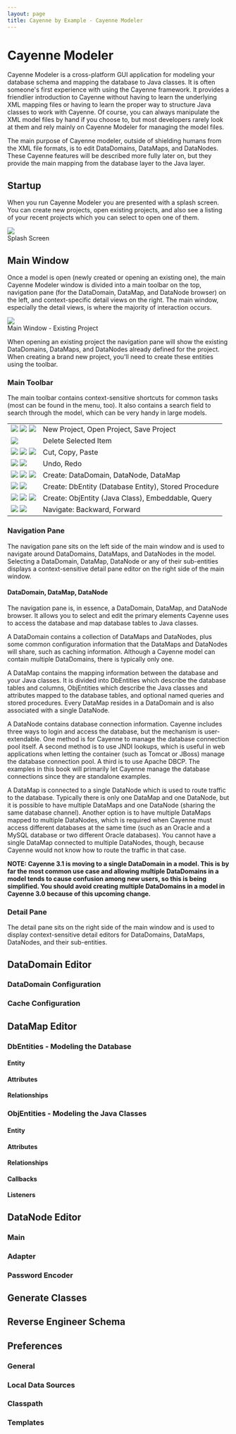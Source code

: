```yaml
---
layout: page
title: Cayenne by Example - Cayenne Modeler
---
```


# Cayenne Modeler

Cayenne Modeler is a cross-platform GUI application for modeling your database schema and mapping the database to Java classes.  It is often someone's first experience with using the Cayenne framework.  It provides a friendlier introduction to Cayenne without having to learn the underlying XML mapping files or having to learn the proper way to structure Java classes to work with Cayenne.  Of course, you can always manipulate the XML model files by hand if you choose to, but most developers rarely look at them and rely mainly on Cayenne Modeler for managing the model files.

The main purpose of Cayenne modeler, outside of shielding humans from the XML file formats, is to edit DataDomains, DataMaps, and DataNodes.  These Cayenne features will be described more fully later on, but they provide the main mapping from the database layer to the Java layer.

## <a name="startup">Startup</a>

When you run Cayenne Modeler you are presented with a splash screen.  You can create new projects, open existing projects, and also see a listing of your recent projects which you can select to open one of them.

<div class="caption">
  <img class="plain" src="images/splash.png">
  <br/>
  Splash Screen
</div>

## <a name="main_window">Main Window</a>

Once a model is open (newly created or opening an existing one), the main Cayenne Modeler window is divided into a main toolbar on the top, navigation pane (for the DataDomain, DataMap, and DataNode browser) on the left, and context-specific detail views on the right.  The main window, especially the detail views, is where the majority of interaction occurs.

<div class="caption">
  <img class="plain" src="images/main_window.png">
  <br/>
  Main Window - Existing Project
</div>

When opening an existing project the navigation pane will show the existing DataDomains, DataMaps, and DataNodes already defined for the project.  When creating a brand new project, you'll need to create these entities using the toolbar.

### <a name="main_toolbar">Main Toolbar</a>

The main toolbar contains context-sensitive shortcuts for common tasks (most can be found in the menu, too).  It also contains a search field to search through the model, which can be very handy in large models.

<table>
  <tr>
    <td class="center">
      <img class="plain" src="images/icon-new.gif"/>
      <img class="plain" src="images/icon-open.gif"/>
      <img class="plain" src="images/icon-save.gif"/>
    </td>
    <td class="center">
      New Project, Open Project, Save Project
    </td>
  </tr>
  <tr>
    <td class="center">
      <img class="plain" src="images/icon-trash.gif"/>
    </td>
    <td class="center">
      Delete Selected Item
    </td>
  </tr>
  <tr>
    <td class="center">
      <img class="plain" src="images/icon-cut.gif"/>
      <img class="plain" src="images/icon-copy.gif"/>
      <img class="plain" src="images/icon-paste.gif"/>
    </td>
    <td class="center">
      Cut, Copy, Paste
    </td>
  </tr>
  <tr>
    <td class="center">
      <img class="plain" src="images/icon-undo.gif"/>
      <img class="plain" src="images/icon-redo.gif"/>
    </td>
    <td class="center">
      Undo, Redo
    </td>
  </tr>
  <tr>
    <td class="center">
      <img class="plain" src="images/icon-dom.gif"/>
      <img class="plain" src="images/icon-node.gif"/>
      <img class="plain" src="images/icon-datamap.gif"/>
    </td>
    <td class="center">
      Create: DataDomain, DataNode, DataMap
    </td>
  </tr>
  <tr>
    <td class="center">
      <img class="plain" src="images/icon-dbentity.gif"/>
      <img class="plain" src="images/icon-stored-procedure.gif"/>
    </td>
    <td class="center">
      Create: DbEntity (Database Entity), Stored Procedure
    </td>
  </tr>
  <tr>
    <td class="center">
      <img class="plain" src="images/icon-objentity.gif"/>
      <img class="plain" src="images/icon-embeddable.gif"/>
      <img class="plain" src="images/icon-query.gif"/>
    </td>
    <td class="center">
      Create: ObjEntity (Java Class), Embeddable, Query
    </td>
  </tr>
  <tr>
    <td class="center">
      <img class="plain" src="images/icon-backward_nav.gif"/>
      <img class="plain" src="images/icon-forward_nav.gif"/>
    </td>
    <td class="center">
      Navigate: Backward, Forward
    </td>
  </tr>
</table>


### <a name="navigation_pane">Navigation Pane</a>

The navigation pane sits on the left side of the main window and is used to navigate around DataDomains, DataMaps, and DataNodes in the model.  Selecting a DataDomain, DataMap, DataNode or any of their sub-entities displays a context-sensitive detail pane editor on the right side of the main window.

#### <a name="domain_map_node">DataDomain, DataMap, DataNode</a>

The navigation pane is, in essence, a DataDomain, DataMap, and DataNode browser.  It allows you to select and edit the primary elements Cayenne uses to access the database and map database tables to Java classes.

A DataDomain contains a collection of DataMaps and DataNodes, plus some common configuration information that the DataMaps and DataNodes will share, such as caching information.  Although a Cayenne model can contain multiple DataDomains, there is typically only one.

A DataMap contains the mapping information between the database and your Java classes.  It is divided into DbEntities which describe the database tables and columns, ObjEntities which describe the Java classes and attributes mapped to the database tables, and optional named queries and stored procedures.  Every DataMap resides in a DataDomain and is also associated with a single DataNode.

A DataNode contains database connection information.  Cayenne includes three ways to login and access the database, but the mechanism is user-extendable.  One method is for Cayenne to manage the database connection pool itself.  A second method is to use JNDI lookups, which is useful in web applications when letting the container (such as Tomcat or JBoss) manage the database connection pool.  A third is to use Apache DBCP.  The examples in this book will primarily let Cayenne manage the database connections since they are standalone examples.

A DataMap is connected to a single DataNode which is used to route traffic to the database.  Typically there is only one DataMap and one DataNode, but it is possible to have multiple DataMaps and one DataNode (sharing the same database channel).  Another option is to have multiple DataMaps mapped to multiple DataNodes, which is required when Cayenne must access different databases at the same time (such as an Oracle and a MySQL database or two different Oracle databases).  You cannot have a single DataMap connected to multiple DataNodes, though, because Cayenne would not know how to route the traffic in that case.

**NOTE: Cayenne 3.1 is moving to a single DataDomain in a model.  This is by far the most common use case and allowing multiple DataDomains in a model tends to cause confusion among new users, so this is being simplified.  You should avoid creating multiple DataDomains in a model in Cayenne 3.0 because of this upcoming change.**

### Detail Pane

The detail pane sits on the right side of the main window and is used to display context-sensitive detail editors for DataDomains, DataMaps, DataNodes, and their sub-entities.

## DataDomain Editor

### DataDomain Configuration

### Cache Configuration

## DataMap Editor

### DbEntities - Modeling the Database

#### Entity

#### Attributes

#### Relationships


### ObjEntities - Modeling the Java Classes

#### Entity

#### Attributes

#### Relationships

#### Callbacks

#### Listeners


## DataNode Editor


### Main

### Adapter

### Password Encoder

## Generate Classes


## Reverse Engineer Schema


## Preferences

### General

### Local Data Sources

### Classpath

### Templates

